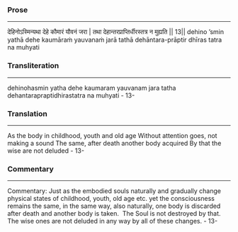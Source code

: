 ### Prose 
 --- 
देहिनोऽस्मिन्यथा देहे कौमारं यौवनं जरा |
तथा देहान्तरप्राप्तिर्धीरस्तत्र न मुह्यति || 13||
dehino ’smin yathā dehe kaumāraṁ yauvanaṁ jarā
tathā dehāntara-prāptir dhīras tatra na muhyati

### Transliteration 
 --- 
dehinohasmin yatha dehe kaumaram yauvanam jara tatha dehantarapraptidhirastatra na muhyati - 13-

### Translation 
 --- 
As the body in childhood, youth and old age Without attention goes, not making a sound The same, after death another body acquired By that the wise are not deluded - 13-

### Commentary 
 --- 
Commentary: Just as the embodied souls naturally and gradually change physical states of childhood, youth, old age etc. yet the consciousness remains the same, in the same way, also naturally, one body is discarded after death and another body is taken.  The Soul is not destroyed by that.  The wise ones are not deluded in any way by all of these changes. - 13-
